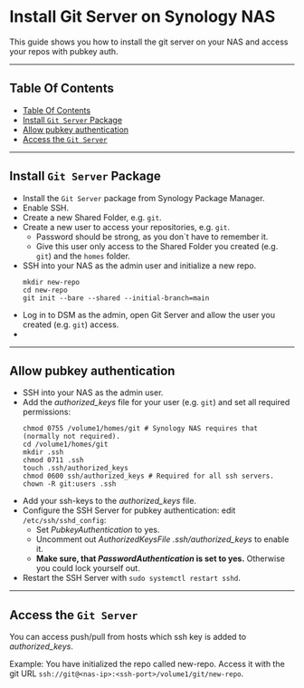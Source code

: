 # Install Git Server on Synology NAS

This guide shows you how to install the git server on your NAS and access your repos with pubkey auth.

***
## Table Of Contents
- [Table Of Contents](#table-of-contents)
- [Install ``Git Server`` Package](#install-git-server-package)
- [Allow pubkey authentication](#allow-pubkey-authentication)
- [Access the ``Git Server``](#access-the-git-server)

***
## Install ``Git Server`` Package

- Install the ``Git Server`` package from Synology Package Manager.
- Enable SSH.
- Create a new Shared Folder, e.g. ``git``.
- Create a new user to access your repositories, e.g. ``git``.
  - Password should be strong, as you don`t have to remember it.
  - Give this user only access to the Shared Folder you created (e.g. ``git``) and the ``homes`` folder.
- SSH into your NAS as the admin user and initialize a new repo.
  ```shell
  mkdir new-repo
  cd new-repo
  git init --bare --shared --initial-branch=main
  ```
- Log in to DSM as the admin, open Git Server and allow the user you created (e.g. ``git``) access.
- 

***
## Allow pubkey authentication

- SSH into your NAS as the admin user.
- Add the *authorized_keys* file for your user (e.g. ``git``) and set all required permissions:
  ```shell
  chmod 0755 /volume1/homes/git # Synology NAS requires that (normally not required).
  cd /volume1/homes/git
  mkdir .ssh
  chmod 0711 .ssh
  touch .ssh/authorized_keys
  chmod 0600 ssh/authorized_keys # Required for all ssh servers.
  chown -R git:users .ssh
  ```
- Add your ssh-keys to the *authorized_keys* file.
- Configure the SSH Server for pubkey authentication: edit ``/etc/ssh/sshd_config``:
  - Set *PubkeyAuthentication* to yes.
  - Uncomment out *AuthorizedKeysFile .ssh/authorized_keys* to enable it.
  - **Make sure, that *PasswordAuthentication* is set to yes.** Otherwise you could lock yourself out.
- Restart the SSH Server with ``sudo systemctl restart sshd``.

***
## Access the ``Git Server``

You can access push/pull from hosts which ssh key is added to *authorized_keys*.

Example:
You have initialized the repo called new-repo.
Access it with the git URL ``ssh://git@<nas-ip>:<ssh-port>/volume1/git/new-repo``.